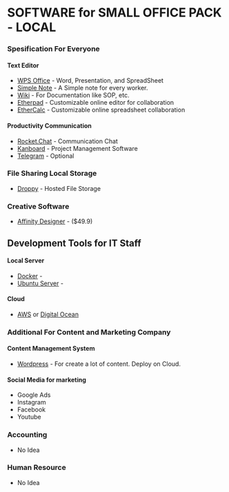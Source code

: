 # SOFTWARE for SMALL OFFICE PACK - LOCAL

### Spesification For Everyone

#### Text Editor
<ul>
  <li>
    <a href="https://www.wps.com/">WPS Office</a> - Word, Presentation, and SpreadSheet
  </li>
  <li>
    <a href="https://github.com/Automattic/simplenote-electron">Simple Note</a> - A Simple note for every worker.
  </li>
  <li>
    <a href="https://github.com/wikimedia/mediawiki">Wiki</a> - For Documentation like SOP, etc.
  </li>
  <li>
    <a href="https://etherpad.org/">Etherpad</a> - Customizable online editor for collaboration
  </li>
  <li>
    <a href="https://ethercalc.net/">EtherCalc</a> - Customizable online spreadsheet collaboration
  </li>
</ul>

#### Productivity Communication
<ul>
  <li>
    <a href="https://rocket.chat/">Rocket.Chat</a> - Communication Chat
  </li>
  <li>
    <a href="https://kanboard.org/">Kanboard</a> - Project Management Software
  </li>
  <li>
    <a href="">Telegram</a> - Optional
  </li>
</ul>

### File Sharing Local Storage
<ul>
  <li><a href="https://github.com/silverwind/droppy">Droppy</a> - Hosted File Storage</li>
</ul>

### Creative Software 
<ul>
  <li><a href="https://affinity.serif.com/en-gb/">Affinity Designer</a> - ($49.9)</li>
</ul>

## Development Tools for IT Staff
#### Local Server
<ul>
  <li><a href="https://www.docker.com/">Docker</a> - </li>
  <li><a href="https://ubuntu.com/download/server">Ubuntu Server</a> - </li>
</ul>

#### Cloud
<ul>
  <li><a href="">AWS</a> or <a href="">Digital Ocean</a></li>
</ul>

### Additional For Content and Marketing Company

#### Content Management System
<ul>
  <li><a href="https://wordpress.com/">Wordpress</a> - For create a lot of content. Deploy on Cloud.</li>
</ul>

#### Social Media for marketing
<ul>
  <li>Google Ads</li>
  <li>Instagram</li>
  <li>Facebook</li>
  <li>Youtube</li>
</ul>

### Accounting
<ul>
  <li>No Idea</li>
</ul>

### Human Resource
<ul>
  <li>No Idea</li>
</ul>